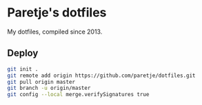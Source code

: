 # Paretje's dotfiles
My dotfiles, compiled since 2013.

## Deploy
```sh
git init .
git remote add origin https://github.com/paretje/dotfiles.git
git pull origin master
git branch -u origin/master
git config --local merge.verifySignatures true 
```
